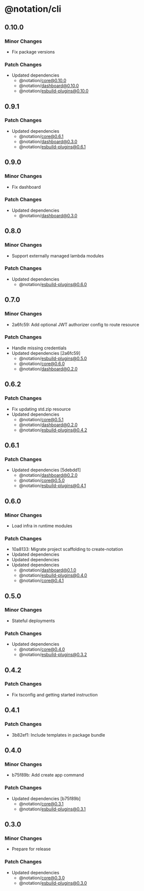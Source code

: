 # @notation/cli

## 0.10.0

### Minor Changes

- Fix package versions

### Patch Changes

- Updated dependencies
  - @notation/core@0.10.0
  - @notation/dashboard@0.10.0
  - @notation/esbuild-plugins@0.10.0

## 0.9.1

### Patch Changes

- Updated dependencies
  - @notation/core@0.6.1
  - @notation/dashboard@0.3.0
  - @notation/esbuild-plugins@0.6.1

## 0.9.0

### Minor Changes

- Fix dashboard

### Patch Changes

- Updated dependencies
  - @notation/dashboard@0.3.0

## 0.8.0

### Minor Changes

- Support externally managed lambda modules

### Patch Changes

- Updated dependencies
  - @notation/esbuild-plugins@0.6.0

## 0.7.0

### Minor Changes

- 2a6fc59: Add optional JWT authorizer config to route resource

### Patch Changes

- Handle missing credentials
- Updated dependencies [2a6fc59]
  - @notation/esbuild-plugins@0.5.0
  - @notation/core@0.6.0
  - @notation/dashboard@0.2.0

## 0.6.2

### Patch Changes

- Fix updating std.zip resource
- Updated dependencies
  - @notation/core@0.5.1
  - @notation/dashboard@0.2.0
  - @notation/esbuild-plugins@0.4.2

## 0.6.1

### Patch Changes

- Updated dependencies [5debdd1]
  - @notation/dashboard@0.2.0
  - @notation/core@0.5.0
  - @notation/esbuild-plugins@0.4.1

## 0.6.0

### Minor Changes

- Load infra in runtime modules

### Patch Changes

- 10a8133: Migrate project scaffolding to create-notation
- Updated dependencies
- Updated dependencies
- Updated dependencies
  - @notation/dashboard@0.1.0
  - @notation/esbuild-plugins@0.4.0
  - @notation/core@0.4.1

## 0.5.0

### Minor Changes

- Stateful deployments

### Patch Changes

- Updated dependencies
  - @notation/core@0.4.0
  - @notation/esbuild-plugins@0.3.2

## 0.4.2

### Patch Changes

- Fix tsconfig and getting started instruction

## 0.4.1

### Patch Changes

- 3b82ef1: Include templates in package bundle

## 0.4.0

### Minor Changes

- b75f89b: Add create app command

### Patch Changes

- Updated dependencies [b75f89b]
  - @notation/core@0.3.1
  - @notation/esbuild-plugins@0.3.1

## 0.3.0

### Minor Changes

- Prepare for release

### Patch Changes

- Updated dependencies
  - @notation/core@0.3.0
  - @notation/esbuild-plugins@0.3.0
